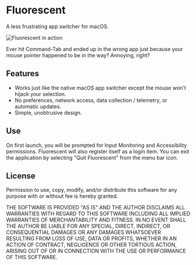 # Fluorescent

A less frustrating app switcher for macOS.

![Fluorescent in action](screenshot.avif)

Ever hit Command-Tab and ended up in the wrong app just because your mouse pointer happened to be in the way? Annoying, right?

## Features

* Works just like the native macOS app switcher except the mouse won't hijack your selection.
* No preferences, network access, data collection / telemetry, or automatic updates.
* Simple, unobtrusive design.

## Use

On first launch, you will be prompted for Input Monitoring and Accessibility permissions. Fluorescent will also register itself as a login item. You can exit the application by selecting "Quit Fluorescent" from the menu bar icon.

## License

Permission to use, copy, modify, and/or distribute this software for any purpose with or without fee is hereby granted.

THE SOFTWARE IS PROVIDED "AS IS" AND THE AUTHOR DISCLAIMS ALL WARRANTIES WITH REGARD TO THIS SOFTWARE INCLUDING ALL IMPLIED WARRANTIES OF MERCHANTABILITY AND FITNESS. IN NO EVENT SHALL THE AUTHOR BE LIABLE FOR ANY SPECIAL, DIRECT, INDIRECT, OR CONSEQUENTIAL DAMAGES OR ANY DAMAGES WHATSOEVER RESULTING FROM LOSS OF USE, DATA OR PROFITS, WHETHER IN AN ACTION OF CONTRACT, NEGLIGENCE OR OTHER TORTIOUS ACTION, ARISING OUT OF OR IN CONNECTION WITH THE USE OR PERFORMANCE OF THIS SOFTWARE.
